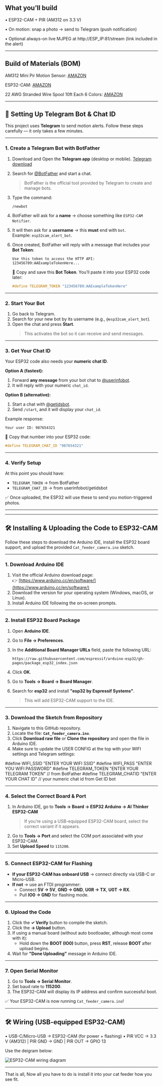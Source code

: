 ## What you’ll build

•	ESP32-CAM + PIR (AM312 on 3.3 V)

•	On motion: snap a photo → send to Telegram (push notification)

•	Optional always-on live MJPEG at http://ESP_IP:81/stream (link included in the alert)

________________________________________
## Build of Materials (BOM)


 AM312 Mini Pir Motion Sensor: [AMAZON](https://www.amazon.com/dp/B0CCF52DVJ?ref=ppx_yo2ov_dt_b_fed_asin_title)

 ESP32-CAM: [AMAZON](https://www.amazon.com/dp/B09TNVYSVJ?ref=ppx_yo2ov_dt_b_fed_asin_title&th=1)

 22 AWG Stranded Wire Spool 10ft Each 6 Colors: [AMAZON](https://www.amazon.com/Fermerry-Stranded-Electric-Tinned-Copper/dp/B089CQHRDT/ref=sr_1_7?crid=2GENFHF7JIZXV&dib=eyJ2IjoiMSJ9.0is0xfeGIMj9TEgcksIBU__3upOqDWw9vCr0v4yDcFRDGgmZIh1RfEGxmx4d443HDgl4IMoyuXUxpHALQKDp-1K0eGIxJ4EH8w8N8Pj-KbJEz-CJDrLwbgz1nGTmPmzijX-vbVDUp6xXD3q_Zj5xjALyq5J4ntEAe6ufCPcrNzUxzSio8D6bPpZ3VuGFt8i7iCednutWgk9cAbfnt5AHHO98HLYrDkQQ9zAiaW1ItYZUKL7NbeLfjSsMLimtzBwbisJn77dJqpmkNJTOFWcrDLIMxpECXdxRrNA4LefZqds.rm7lcU3G7UGXkiRdzdBRH6ZJoUXJM6NbYI6V_V0X__0&dib_tag=se&keywords=electronics%2Bwire&qid=1758568191&sprefix=electroics%2Bwi%2Caps%2C308&sr=8-7&th=1)

________________________________________
## 🔑 Setting Up Telegram Bot & Chat ID

This project uses **Telegram** to send motion alerts. Follow these steps carefully — it only takes a few minutes.

---

### 1. Create a Telegram Bot with BotFather

1. Download and Open the **Telegram app** (desktop or mobile).  [Telegram download](https://desktop.telegram.org/)
2. Search for [@BotFather](https://t.me/botfather) and start a chat.  
   > BotFather is the official tool provided by Telegram to create and manage bots.  
3. Type the command:

   ```text
   /newbot
   ```

4. BotFather will ask for a **name** → choose something like `ESP32-CAM Notifier`.  
5. It will then ask for a **username** → this **must** end with `bot`.  
   Example: `esp32cam_alert_bot`.  
6. Once created, BotFather will reply with a message that includes your **Bot Token**:

   ```text
   Use this token to access the HTTP API:
   123456789:AAExampleTokenHere...
   ```

   🔑 Copy and save this **Bot Token**. You’ll paste it into your ESP32 code later:

   ```cpp
   #define TELEGRAM_TOKEN "123456789:AAExampleTokenHere"
   ```

---

### 2. Start Your Bot

1. Go back to Telegram.  
2. Search for your new bot by its username (e.g., `@esp32cam_alert_bot`).  
3. Open the chat and press **Start**.  
   > This activates the bot so it can receive and send messages.

---

### 3. Get Your Chat ID

Your ESP32 code also needs your **numeric chat ID**.

**Option A (fastest):**
1. Forward **any message** from your bot chat to [@userinfobot](https://t.me/userinfobot).  
2. It will reply with your numeric `chat_id`.  

**Option B (alternative):**
1. Start a chat with [@getidsbot](https://t.me/getidsbot).  
2. Send `/start`, and it will display your `chat_id`.  

Example response:

```text
Your user ID: 987654321
```

🔑 Copy that number into your ESP32 code:

```cpp
#define TELEGRAM_CHAT_ID "987654321"
```

---

### 4. Verify Setup

At this point you should have:
- `TELEGRAM_TOKEN` → from BotFather  
- `TELEGRAM_CHAT_ID` → from userinfobot/getidsbot  

✅ Once uploaded, the ESP32 will use these to send you motion-triggered photos.

---
________________________________________

## 🛠️ Installing & Uploading the Code to ESP32-CAM

Follow these steps to download the Arduino IDE, install the ESP32 board support, and upload the provided `Cat_feeder_camera.ino` sketch.

---

### 1. Download Arduino IDE

1. Visit the official Arduino download page:  
   👉 [https://www.arduino.cc/en/software/](https://www.arduino.cc/en/software/)  
2. Download the version for your operating system (Windows, macOS, or Linux).  
3. Install Arduino IDE following the on-screen prompts.

---

### 2. Install ESP32 Board Package

1. Open **Arduino IDE**.  
2. Go to **File → Preferences**.  
3. In the **Additional Board Manager URLs** field, paste the following URL:

   ```
   https://raw.githubusercontent.com/espressif/arduino-esp32/gh-pages/package_esp32_index.json
   ```

4. Click **OK**.  
5. Go to **Tools → Board → Board Manager**.  
6. Search for **esp32** and install **"esp32 by Espressif Systems"**.  
   > This will add ESP32-CAM support to the IDE.

---

### 3. Download the Sketch from Repository

1. Navigate to this GitHub repository.  
2. Locate the file: **`Cat_feeder_camera.ino`**.  
3. Click **Download raw file** or **Clone the repository** and open the file in Arduino IDE.
4. Make sure to update the USER CONFIG at the top with your WIFI settings and Telegram settings:

#define WIFI_SSID       "ENTER YOUR WIFI SSID"
#define WIFI_PASS       "ENTER YOU WIFI PASSWORD"
#define TELEGRAM_TOKEN  "ENTER YOUR TELEGRAM TOKEN"   // from BotFather
#define TELEGRAM_CHATID "ENTER YOUR CHAT ID"             // your numeric chat id from Get ID bot  

---

### 4. Select the Correct Board & Port

1. In Arduino IDE, go to **Tools → Board → ESP32 Arduino → AI Thinker ESP32-CAM**  
   > If you’re using a USB-equipped ESP32-CAM board, select the correct variant if it appears.  
2. Go to **Tools → Port** and select the COM port associated with your ESP32-CAM.  
3. Set **Upload Speed** to `115200`.

---

### 5. Connect ESP32-CAM for Flashing

- **If your ESP32-CAM has onboard USB** → connect directly via USB-C or Micro-USB.  
- **If not** → use an FTDI programmer:  
  - Connect **5V → 5V**, **GND → GND**, **U0R → TX**, **U0T → RX**.  
  - Pull **IO0 → GND** for flashing mode.  

---

### 6. Upload the Code

1. Click the **✓ Verify** button to compile the sketch.  
2. Click the **→ Upload** button.  
3. If using a manual board (without auto bootloader, although most come with it):  
   - Hold down the **BOOT (IO0)** button, press **RST**, release **BOOT** after upload begins.  
4. Wait for **"Done Uploading"** message in Arduino IDE.

---

### 7. Open Serial Monitor

1. Go to **Tools → Serial Monitor**.  
2. Set baud rate to **115200**.  
3. The ESP32-CAM will display its IP address and confirm successful boot.

✅ Your ESP32-CAM is now running `Cat_feeder_camera.ino`!

   
________________________________________
## 🛠️ Wiring (USB-equipped ESP32-CAM)
•	USB-C/Micro-USB → ESP32-CAM (for power + flashing)
•	PIR VCC → 3.3 V (AM312) | PIR GND → GND | PIR OUT → GPIO 13

Use the deigram below:

![ESP32-CAM wiring diagram](Diagram.jpg)

________________________________________

That is all, Now all you have to do is install it into your cat feeder how you see fit. 


